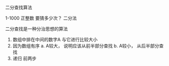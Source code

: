二分查找算法

1-1000 正整数   要猜多少次？ 二分法

二分查找是一种分治思想的算法
1. 数组中排在中间的数字A 与它进行比较大小
2. 因为数组有序
    a. A较大， 说明应该从前半部分查找
    b. A较小， 从后半部分查找
3. 递归 前两步

